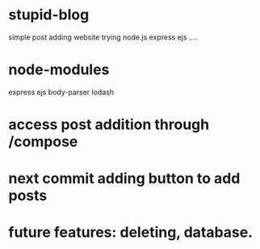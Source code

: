 # stupid-blog
simple post adding website
trying node.js express ejs ....
# node-modules
express ejs body-parser lodash 
# access post addition through /compose
# next commit adding button to add posts
# future features: deleting, database. 
